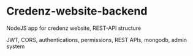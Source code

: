 # Credenz-website-backend
NodeJS app for credenz website, REST-API structure

JWT, CORS, authentications, permissions, REST APIs, mongodb, admin system